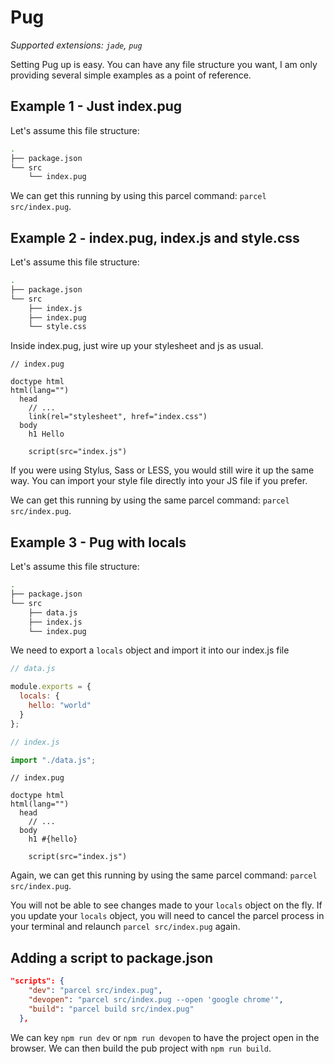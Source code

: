 # Pug

_Supported extensions: `jade`, `pug`_

Setting Pug up is easy. You can have any file structure you want, I am only providing several simple examples as a point of reference. 

## Example 1 - Just index.pug
Let's assume this file structure:
```bash
.
├── package.json
└── src
    └── index.pug
```
We can get this running by using this parcel command: `parcel src/index.pug`.


## Example 2 - index.pug, index.js and style.css
Let's assume this file structure:
```bash
.
├── package.json
└── src
    ├── index.js
    ├── index.pug
    └── style.css
```

Inside index.pug, just wire up your stylesheet and js as usual. 

```pug
// index.pug

doctype html
html(lang="")
  head
    // ...
    link(rel="stylesheet", href="index.css")
  body
    h1 Hello 

    script(src="index.js")
```
If you were using Stylus, Sass or LESS, you would still wire it up the same way. You can import your style file directly into your JS file if you prefer. 

We can get this running by using the same parcel command: `parcel src/index.pug`.

## Example 3 - Pug with locals
Let's assume this file structure:
```bash
.
├── package.json
└── src
    ├── data.js
    ├── index.js
    └── index.pug
```
We need to export a `locals` object and import it into our index.js file
```js
// data.js

module.exports = {
  locals: {
    hello: "world"
  }
};
```
```js
// index.js

import "./data.js";
```
```pug
// index.pug

doctype html
html(lang="")
  head
    // ...
  body
    h1 #{hello} 

    script(src="index.js")
```
Again, we can get this running by using the same parcel command: `parcel src/index.pug`. 

You will not be able to see changes made to your `locals` object on the fly.  If you update your `locals` object, you will need to cancel the parcel process in your terminal and relaunch `parcel src/index.pug` again.

## Adding a script to package.json
```json
"scripts": {
    "dev": "parcel src/index.pug",
    "devopen": "parcel src/index.pug --open 'google chrome'",
    "build": "parcel build src/index.pug"
  },
```
We can key `npm run dev` or `npm run devopen` to have the project open in the browser. We can then build the pub project with `npm run build`.
